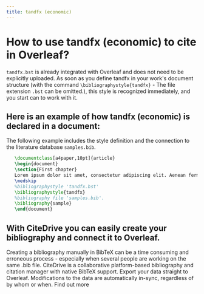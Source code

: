 ```yaml
---
title: tandfx (economic)
---
```


# How to use tandfx (economic) to cite in Overleaf? 
`tandfx.bst` is already integrated with Overleaf and does not need to be explicitly uploaded. As soon as you define tandfx in your work's document structure (with the command `\bibliographystyle{tandfx}` - The file extension `.bst` can be omitted.), this style is recognized immediately, and you start can to work with it.

## Here is an example of how tandfx (economic) is declared in a document:
The following example includes the style definition and the connection to the literature database `samples.bib`.
```tex
   \documentclass[a4paper,10pt]{article}
   \begin{document}
   \section{First chapter}
   Lorem ipsum dolor sit amet, consectetur adipiscing elit. Aenean fermentum justo massa, ut maximus mauris sodales et. Aenean vel elit a erat rhoncus pharetra.
   \medskip
   %bibliographystyle 'tandfx.bst'
   \bibliographystyle{tandfx}
   %bibliography file 'samples.bib'.
   \bibliography{sample}
   \end{document}
```

## With CiteDrive you can easily create your bibliography and connect it to Overleaf. 
Creating a bibliography manually in BibTeX can be a time consuming and erroneous process - especially when several people are working on the same .bib file. CiteDrive is a collaborative platform-based bibliography and citation manager with native BibTeX support. Export your data straight to Overleaf. Modifications to the data are automatically in-sync, regardless of by whom or when. Find out more